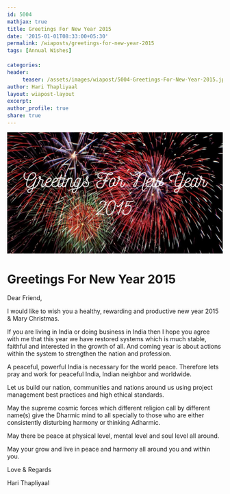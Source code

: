 ```yaml
--- 
id: 5004
mathjax: true  
title: Greetings For New Year 2015
date: '2015-01-01T08:33:00+05:30'
permalink: /wiaposts/greetings-for-new-year-2015
tags: [Annual Wishes]

categories: 
header:
     teaser: /assets/images/wiapost/5004-Greetings-For-New-Year-2015.jpg
author: Hari Thapliyaal 
layout: wiapost-layout 
excerpt:  
author_profile: true 
share: true 
---
```


![Greetings For New Year 2015](/assets/images/wiapost/5004-Greetings-For-New-Year-2015.jpg)  
   
# Greetings For New Year 2015   
   
Dear Friend,   
   
I would like to wish you a healthy, rewarding and productive new year 2015 & Mary Christmas.

If you are living in India or doing business in India then I hope you agree with me that this year we have restored systems which is much stable, faithful and interested in the growth of all. And coming year is about actions within the system to strengthen the nation and profession.

A peaceful, powerful India is necessary for the world peace. Therefore lets pray and work for peaceful India, Indian neighbor and worldwide.

Let us build our nation, communities and nations around us using project management best practices and high ethical standards.

May the supreme cosmic forces which different religion call by different name(s) give the Dharmic mind to all specially to those who are either consistently disturbing harmony or thinking Adharmic.

May there be peace at physical level, mental level and soul level all around.

May your grow and live in peace and harmony all around you and within you.

Love & Regards

Hari Thapliyaal
